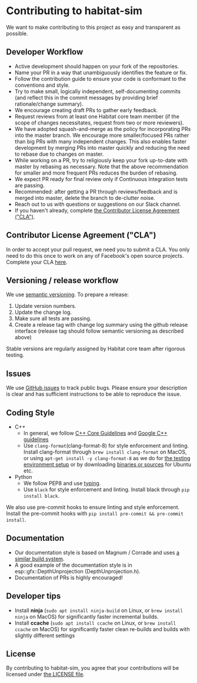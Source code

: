 # Contributing to habitat-sim
We want to make contributing to this project as easy and transparent as
possible.

## Developer Workflow
- Active development should happen on your fork of the repositories.
- Name your PR in a way that unambiguously identifies the feature or fix.
- Follow the contribution guide to ensure your code is conformant to the conventions and style.
- Try to make small, logically independent, self-documenting commits (and reflect this in the commit messages by providing brief rationale/change summary).
- We encourage creating draft PRs to gather early feedback.
- Request reviews from at least one Habitat core team member (if the scope of changes necessitates, request from two or more reviewers).
- We have adopted squash-and-merge as the policy for incorporating PRs into the master branch.  We encourage more smaller/focused PRs rather than big PRs with many independent changes.  This also enables faster development by merging PRs into master quickly and reducing the need to rebase due to changes on master.
- While working on a PR, try to religiously keep your fork up-to-date with master by rebasing as necessary.  Note that the above recommendation for smaller and more frequent PRs reduces the burden of rebasing.
- We expect PR ready for final review only if Continuous Integration tests are passing.
- Recommended: after getting a PR through reviews/feedback and is merged into master, delete the branch to de-clutter noise.
- Reach out to us with questions or suggestions on our Slack channel.
- If you haven't already, complete [the Contributor License Agreement ("CLA")](https://code.facebook.com/cla).

## Contributor License Agreement ("CLA")
In order to accept your pull request, we need you to submit a CLA. You only need
to do this once to work on any of Facebook's open source projects. Complete your CLA [here](https://code.facebook.com/cla).

## Versioning / release workflow
We use [semantic versioning](https://semver.org/). To prepare a release:
1. Update version numbers.
2. Update the change log.
3. Make sure all tests are passing.
4. Create a release tag with change log summary using the github release interface (release tag should follow semantic versioning as described above)

Stable versions are regularly assigned by Habitat core team after rigorous testing.

## Issues
We use [GitHub issues](https://github.com/facebookresearch/habitat-sim/issues) to track public bugs. Please ensure your description is
clear and has sufficient instructions to be able to reproduce the issue.


## Coding Style

- C++
  - In general, we follow [C++ Core Guidelines](https://isocpp.github.io/CppCoreGuidelines/CppCoreGuidelines) and [Google C++ guidelines](https://google.github.io/styleguide/cppguide.html)
  - Use `clang-format`(clang-format-8) for style enforcement and linting. Install clang-format through `brew install clang-format` on MacOS, or using `apt-get install -y clang-format-8` as we do for [the testing environment setup](https://github.com/facebookresearch/habitat-sim/blob/master/.circleci/config.yml) or by downloading [binaries or sources](http://releases.llvm.org/download.html) for Ubuntu etc.
- Python
  - We follow PEP8 and use [typing](https://docs.python.org/3/library/typing.html).
  - Use `black` for style enforcement and linting. Install black through `pip install black`.

We also use pre-commit hooks to ensure linting and style enforcement. Install the pre-commit hooks with `pip install pre-commit && pre-commit install`.

## Documentation
- Our documentation style is based on Magnum / Corrade and uses [a similar build system](https://mcss.mosra.cz/documentation/doxygen/).
- A good example of the documentation style is in esp::gfx::DepthUnprojection (DepthUnprojection.h).
- Documentation of PRs is highly encouraged!

## Developer tips
- Install **ninja** (`sudo apt install ninja-build` on Linux, or `brew install ninja` on MacOS) for significantly faster incremental builds.
- Install **ccache** (`sudo apt install ccache` on Linux, or `brew install ccache` on MacOS) for significantly faster clean re-builds and builds with slightly different settings


## License
By contributing to habitat-sim, you agree that your contributions will be licensed
under [the LICENSE file](https://github.com/facebookresearch/habitat-sim/blob/master/LICENSE).
